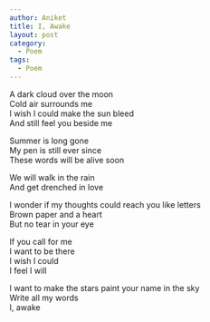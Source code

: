 ```yaml
---
author: Aniket
title: I, Awake
layout: post
category:
  - Poem
tags:
  - Poem
---
```

A dark cloud over the moon  
Cold air surrounds me  
I wish I could make the sun bleed  
And still feel you beside me

Summer is long gone  
My pen is still ever since  
These words will be alive soon

We will walk in the rain  
And get drenched in love

I wonder if my thoughts could reach you like letters  
Brown paper and a heart  
But no tear in your eye

If you call for me  
I want to be there  
I wish I could  
I feel I will

I want to make the stars paint your name in the sky  
Write all my words  
I, awake